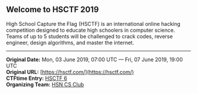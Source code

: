 
## Welcome to HSCTF 2019

High School Capture the Flag (HSCTF) is an international online hacking competition designed to educate high schoolers in computer science. Teams of up to 5 students will be challenged to crack codes, reverse engineer, design algorithms, and master the internet.

---
**Original Date:** Mon, 03 June 2019, 07:00 UTC — Fri, 07 June 2019, 19:00 UTC<br>
**Original URL:** [https://hsctf.com/](https://hsctf.com/)<br>
**CTFtime Entry:** [HSCTF 6](https://ctftime.org/event/821)<br>
**Organizing Team:** [HSN CS Club](https://ctftime.org/team/59620)